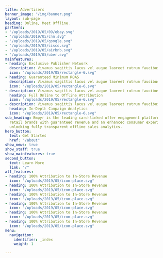 ```yaml
---
title: Advertisers
banner_image: "/img/banner.png"
layout: sub-page
heading: Online, Meet Offline.
partners:
- "/uploads/2019/05/09/ebay.svg"
- "/uploads/2019/05/cnn.svg"
- "/uploads/2019/05/google.svg"
- "/uploads/2019/05/cisco.svg"
- "/uploads/2019/05/airbnb.svg"
- "/uploads/2019/05/uber.svg"
mainfeatures:
- heading: Exclusive Publisher Network
  description: Vivamus sagittis lacus vel augue laoreet rutrum faucibus dolor auctor.
  icon: "/uploads/2019/05/rectangle-6.svg"
- heading: Guaranteed Minimum ROAS
  description: Vivamus sagittis lacus vel augue laoreet rutrum faucibus dolor auctor.
  icon: "/uploads/2019/05/rectangle-6.svg"
- description: Vivamus sagittis lacus vel augue laoreet rutrum faucibus dolor auctor.
  heading: Full Online to Offline Attribution
  icon: "/uploads/2019/05/rectangle-6.svg"
- description: Vivamus sagittis lacus vel augue laoreet rutrum faucibus dolor auctor.
  heading: In-Depth Campaign Analytics
  icon: "/uploads/2019/05/rectangle-6.svg"
sub_heading: Empyr is the leading card-linked offer engagement platform, empowering
  retail brands with guaranteed revenue and an enhanced consumer experience– all while
  unlocking fully transparent offline sales analytics.
hero_button:
  text: Get Started
  href: "/about"
show_news: true
show_staff: true
show_mainfeatures: true
second_button:
  text: Learn More
  link: "/"
all_features:
- heading: 100% Attribution to In-Store Revenue
  icon: "/uploads/2019/05/icon-place.svg"
- heading: 100% Attribution to In-Store Revenue
  icon: "/uploads/2019/05/icon-place.svg"
- heading: 100% Attribution to In-Store Revenue
  icon: "/uploads/2019/05/icon-place.svg"
- heading: 100% Attribution to In-Store Revenue
  icon: "/uploads/2019/05/icon-place.svg"
- heading: 100% Attribution to In-Store Revenue
  icon: "/uploads/2019/05/icon-place.svg"
- heading: 100% Attribution to In-Store Revenue
  icon: "/uploads/2019/05/icon-place.svg"
menu:
  navigation:
    identifier: _index
    weight: 1

---
```

